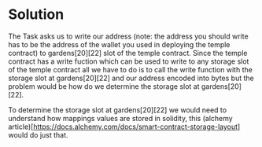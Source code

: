# Solution

The Task asks us to write our address (note: the address you should write has to be the address of the wallet you used in deploying the temple contract) to gardens[20][22] slot of the temple contract. Since the temple contract has a write fuction which can be used to write to any storage slot of the temple contract all we have to do is to call the write function with the storage slot at gardens[20][22] and our address encoded into bytes but the problem would be how do we determine the storage slot at gardens[20][22]. 

To determine the storage slot at gardens[20][22] we would need to understand how mappings values are stored in solidity, this (alchemy article)[https://docs.alchemy.com/docs/smart-contract-storage-layout] would do just that. 
